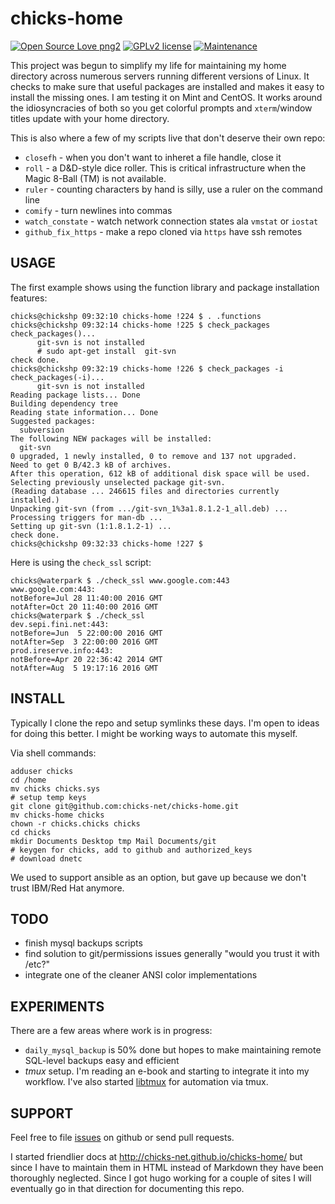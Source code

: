 chicks-home
===========

[![Open Source Love png2](https://badges.frapsoft.com/os/v2/open-source.png?v=103)](https://github.com/ellerbrock/open-source-badges/)
[![GPLv2 license](https://img.shields.io/badge/License-GPLv2-blue.svg)](https://github.com/chicks-net/chicks-home/blob/master/LICENSE)
[![Maintenance](https://img.shields.io/badge/Maintained%3F-yes-green.svg)](https://github.com/chicks-net/chicks-home/graphs/commit-activity)

This project was begun to simplify my life for maintaining my home
directory across numerous servers running different versions of Linux.
It checks to make sure that useful packages are installed and makes it
easy to install the missing ones.  I am testing it on Mint and CentOS.  It works
around the idiosyncracies of both so you get colorful prompts and `xterm`/window
titles update with your home directory.

This is also where a few of my scripts live that don't deserve their own repo:

* `closefh` - when you don't want to inheret a file handle, close it
* `roll` - a D&D-style dice roller.  This is critical infrastructure when the Magic 8-Ball (TM) is not available.
* `ruler` - counting characters by hand is silly, use a ruler on the command line
* `comify` - turn newlines into commas
* `watch_constate` - watch network connection states ala `vmstat` or `iostat`
* `github_fix_https` - make a repo cloned via `https` have ssh remotes


USAGE
-----

The first example shows using the function library and package installation features:

```ShellSession
chicks@chickshp 09:32:10 chicks-home !224 $ . .functions 
chicks@chickshp 09:32:14 chicks-home !225 $ check_packages 
check_packages()...
      git-svn is not installed
      # sudo apt-get install  git-svn
check done.
chicks@chickshp 09:32:19 chicks-home !226 $ check_packages -i
check_packages(-i)...
      git-svn is not installed
Reading package lists... Done
Building dependency tree       
Reading state information... Done
Suggested packages:
  subversion
The following NEW packages will be installed:
  git-svn
0 upgraded, 1 newly installed, 0 to remove and 137 not upgraded.
Need to get 0 B/42.3 kB of archives.
After this operation, 612 kB of additional disk space will be used.
Selecting previously unselected package git-svn.
(Reading database ... 246615 files and directories currently installed.)
Unpacking git-svn (from .../git-svn_1%3a1.8.1.2-1_all.deb) ...
Processing triggers for man-db ...
Setting up git-svn (1:1.8.1.2-1) ...
check done.
chicks@chickshp 09:32:33 chicks-home !227 $ 
```

Here is using the `check_ssl` script:

```ShellSession
chicks@waterpark $ ./check_ssl www.google.com:443
www.google.com:443:
notBefore=Jul 28 11:40:00 2016 GMT
notAfter=Oct 20 11:40:00 2016 GMT
chicks@waterpark $ ./check_ssl
dev.sepi.fini.net:443:
notBefore=Jun  5 22:00:00 2016 GMT
notAfter=Sep  3 22:00:00 2016 GMT
prod.ireserve.info:443:
notBefore=Apr 20 22:36:42 2014 GMT
notAfter=Aug  5 19:17:16 2016 GMT
```



INSTALL
-------

Typically I clone the repo and setup symlinks these days.
I'm open to ideas for doing this better.
I might be working ways to automate this myself.

Via shell commands:

```ShellSession
adduser chicks
cd /home
mv chicks chicks.sys
# setup temp keys
git clone git@github.com:chicks-net/chicks-home.git
mv chicks-home chicks
chown -r chicks.chicks chicks
cd chicks
mkdir Documents Desktop tmp Mail Documents/git
# keygen for chicks, add to github and authorized_keys
# download dnetc
```

We used to support ansible as an option, but gave up because we don't trust IBM/Red Hat anymore.

TODO
----

* finish mysql backups scripts
* find solution to git/permissions issues generally "would you trust it with /etc?"
* integrate one of the cleaner ANSI color implementations


EXPERIMENTS
-----------

There are a few areas where work is in progress:

* `daily_mysql_backup` is 50% done but hopes to make maintaining remote SQL-level backups easy and efficient
* *tmux* setup.  I'm reading an e-book and starting to integrate it into my workflow.  I've also started [libtmux](https://github.com/chicks-net/libtmux) for automation via tmux.

SUPPORT
-------

Feel free to file [issues](https://github.com/chicks-net/chicks-home/issues) on
github or send pull requests.

I started friendlier docs at http://chicks-net.github.io/chicks-home/ but
since I have to maintain them in HTML instead of Markdown they have been
thoroughly neglected.  Since I got hugo working for a couple of sites I
will eventually go in that direction for documenting this repo.

